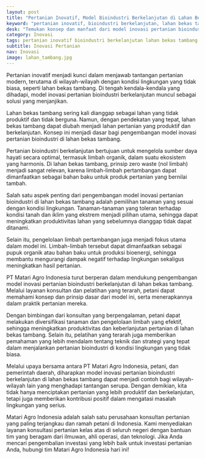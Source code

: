 ```yaml
---
layout: post
title: "Pertanian Inovatif, Model Bioindustri Berkelanjutan di Lahan Bekas Tambang"
keyword: "pertanian inovatif, bioindustri berkelanjutan, lahan bekas tambang, konsultan pertanian, pelatihan pertanian, matari agro Indonesia"
desk: "Temukan konsep dan manfaat dari model inovasi pertanian bioindustri berkelanjutan di lahan bekas tambang. Pelajari bagaimana PT Matari Agro Indonesia mendukung pengembangan pertanian inovatif melalui layanan konsultan dan pelatihan yang terarah."
category: Inovasi
tags: pertanian inovatif bioindustri berkelanjutan lahan bekas tambang konsultan
subtitle: Inovasi Pertanian
nav: Inovasi
image: lahan_tambang.jpg
---
```


Pertanian inovatif menjadi kunci dalam menjawab tantangan pertanian modern, terutama di wilayah-wilayah dengan kondisi lingkungan yang tidak biasa, seperti lahan bekas tambang. Di tengah kendala-kendala yang dihadapi, model inovasi pertanian bioindustri berkelanjutan muncul sebagai solusi yang menjanjikan.

Lahan bekas tambang sering kali dianggap sebagai lahan yang tidak produktif dan tidak berguna. Namun, dengan pendekatan yang tepat, lahan bekas tambang dapat diubah menjadi lahan pertanian yang produktif dan berkelanjutan. Konsep ini menjadi dasar bagi pengembangan model inovasi pertanian bioindustri di lahan bekas tambang.

Pertanian bioindustri berkelanjutan bertujuan untuk mengelola sumber daya hayati secara optimal, termasuk limbah organik, dalam suatu ekosistem yang harmonis. Di lahan bekas tambang, prinsip zero waste (nol limbah) menjadi sangat relevan, karena limbah-limbah pertambangan dapat dimanfaatkan sebagai bahan baku untuk produk pertanian yang bernilai tambah.

Salah satu aspek penting dari pengembangan model inovasi pertanian bioindustri di lahan bekas tambang adalah pemilihan tanaman yang sesuai dengan kondisi lingkungan. Tanaman-tanaman yang toleran terhadap kondisi tanah dan iklim yang ekstrem menjadi pilihan utama, sehingga dapat meningkatkan produktivitas lahan yang sebelumnya dianggap tidak dapat ditanami.

Selain itu, pengelolaan limbah pertambangan juga menjadi fokus utama dalam model ini. Limbah-limbah tersebut dapat dimanfaatkan sebagai pupuk organik atau bahan baku untuk produksi bioenergi, sehingga membantu mengurangi dampak negatif terhadap lingkungan sekaligus meningkatkan hasil pertanian.

PT Matari Agro Indonesia turut berperan dalam mendukung pengembangan model inovasi pertanian bioindustri berkelanjutan di lahan bekas tambang. Melalui layanan konsultan dan pelatihan yang terarah, petani dapat memahami konsep dan prinsip dasar dari model ini, serta menerapkannya dalam praktik pertanian mereka.

Dengan bimbingan dari konsultan yang berpengalaman, petani dapat melakukan diversifikasi tanaman dan pengelolaan limbah yang efektif, sehingga meningkatkan produktivitas dan keberlanjutan pertanian di lahan bekas tambang. Selain itu, pelatihan yang terarah juga memberikan pemahaman yang lebih mendalam tentang teknik dan strategi yang tepat dalam menjalankan pertanian bioindustri di kondisi lingkungan yang tidak biasa.

Melalui upaya bersama antara PT Matari Agro Indonesia, petani, dan pemerintah daerah, diharapkan model inovasi pertanian bioindustri berkelanjutan di lahan bekas tambang dapat menjadi contoh bagi wilayah-wilayah lain yang menghadapi tantangan serupa. Dengan demikian, kita tidak hanya menciptakan pertanian yang lebih produktif dan berkelanjutan, tetapi juga memberikan kontribusi positif dalam mengatasi masalah lingkungan yang serius.

Matari Agro Indonesia adalah salah satu perusahaan konsultan pertanian yang paling terjangkau dan ramah petani di Indonesia. Kami menyediakan layanan konsultasi pertanian kelas atas di seluruh negeri dengan bantuan tim yang beragam dari ilmuwan, ahli operasi, dan teknologi. Jika Anda mencari pengembalian investasi yang lebih baik untuk investasi pertanian Anda, hubungi tim Matari Agro Indonesia hari ini!
